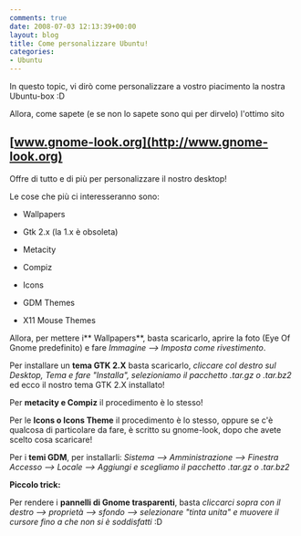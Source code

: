```yaml
---
comments: true
date: 2008-07-03 12:13:39+00:00
layout: blog
title: Come personalizzare Ubuntu!
categories:
- Ubuntu
---
```


In questo topic, vi dirò come personalizzare a vostro piacimento la nostra Ubuntu-box :D

Allora, come sapete (e se non lo sapete sono qui per dirvelo) l'ottimo sito


## [www.gnome-look.org](http://www.gnome-look.org)


Offre di tutto e di più per personalizzare il nostro desktop!

Le cose che più ci interesseranno sono:



	
  * Wallpapers

	
  * Gtk 2.x (la 1.x è obsoleta)

	
  * Metacity

	
  * Compiz

	
  * Icons

	
  * GDM Themes

	
  * X11 Mouse Themes


Allora, per mettere i** Wallpapers**, basta scaricarlo, aprire la foto (Eye Of Gnome predefinito) e fare _Immagine --> Imposta come rivestimento_.

Per installare un **tema GTK 2.X** basta scaricarlo, _cliccare col destro sul Desktop, Tema e fare "Installa", selezioniamo il pacchetto .tar.gz o .tar.bz2_ ed ecco il nostro tema GTK 2.X installato!

Per **metacity e Compiz** il procedimento è lo stesso!

Per le **Icons o Icons Theme** il procedimento è lo stesso, oppure se c'è qualcosa di particolare da fare, è scritto su gnome-look, dopo che avete scelto cosa scaricare!

Per i **temi GDM**, per installarli: _Sistema --> Amministrazione --> Finestra Accesso --> Locale --> Aggiungi e scegliamo il pacchetto .tar.gz o .tar.bz2_

**Piccolo trick:**

Per rendere i **pannelli di Gnome trasparenti**, basta _cliccarci sopra con il destro --> proprietà --> sfondo --> selezionare "tinta unita" e muovere il cursore fino a che non si è soddisfatti_ :D
